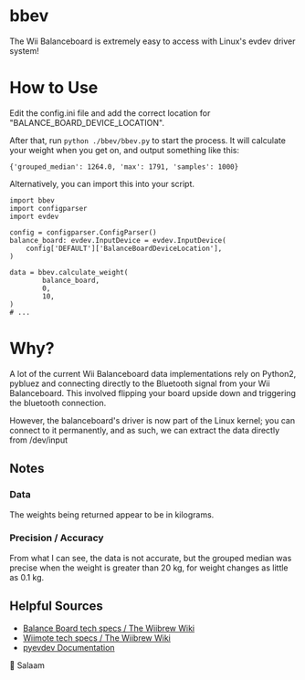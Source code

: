 # bbev
The Wii Balanceboard is extremely easy to access with Linux's evdev driver system!

# How to Use
Edit the config.ini file and add the correct location for "BALANCE_BOARD_DEVICE_LOCATION".

After that, run `python ./bbev/bbev.py` to start the process.  It will calculate your weight when you get on, and output something like this:

```
{'grouped_median': 1264.0, 'max': 1791, 'samples': 1000}
```

Alternatively, you can import this into your script.

```python3
import bbev
import configparser
import evdev

config = configparser.ConfigParser()
balance_board: evdev.InputDevice = evdev.InputDevice(
    config['DEFAULT']['BalanceBoardDeviceLocation'],
)

data = bbev.calculate_weight(
        balance_board,
        0,
        10,
)
# ...
```

# Why?
A lot of the current Wii Balanceboard data implementations rely on Python2, pybluez and connecting directly to the Bluetooth signal from your Wii Balanceboard.  This involved flipping your board upside down and triggering the bluetooth connection.

However, the balanceboard's driver is now part of the Linux kernel; you can connect to it permanently, and as such, we can extract the data directly from /dev/input

## Notes
### Data
The weights being returned appear to be in kilograms.  

### Precision / Accuracy
From what I can see, the data is not accurate, but the grouped median was precise when the weight is greater than 20 kg, for weight changes as little as 0.1 kg.

## Helpful Sources

- [Balance Board tech specs / The Wiibrew Wiki](http://wiibrew.org/wiki/Wii_Balance_Board)
- [Wiimote tech specs / The Wiibrew Wiki](http://wiibrew.org/wiki/Wiimote)
- [pyevdev Documentation](https://python-evdev.readthedocs.io/en/latest/index.html)

:wave: Salaam
